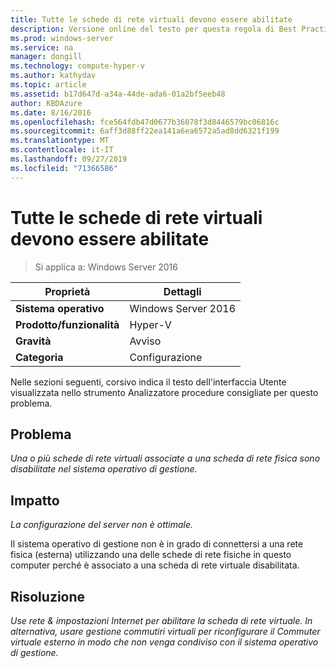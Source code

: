 ```yaml
---
title: Tutte le schede di rete virtuali devono essere abilitate
description: Versione online del testo per questa regola di Best Practices Analyzer.
ms.prod: windows-server
ms.service: na
manager: dongill
ms.technology: compute-hyper-v
ms.author: kathydav
ms.topic: article
ms.assetid: b17d647d-a34a-44de-ada6-01a2bf5eeb48
author: KBDAzure
ms.date: 8/16/2016
ms.openlocfilehash: fce564fdb47d0677b36078f3d8446579bc06816c
ms.sourcegitcommit: 6aff3d88ff22ea141a6ea6572a5ad8dd6321f199
ms.translationtype: MT
ms.contentlocale: it-IT
ms.lasthandoff: 09/27/2019
ms.locfileid: "71366586"
---
```

# <a name="all-virtual-network-adapters-should-be-enabled"></a>Tutte le schede di rete virtuali devono essere abilitate

>Si applica a: Windows Server 2016


  
|Proprietà|Dettagli|  
|-|-|  
|**Sistema operativo**|Windows Server 2016|  
|**Prodotto/funzionalità**|Hyper-V|  
|**Gravità**|Avviso|  
|**Categoria**|Configurazione|  
  
Nelle sezioni seguenti, corsivo indica il testo dell'interfaccia Utente visualizzata nello strumento Analizzatore procedure consigliate per questo problema.  
  
## <a name="issue"></a>Problema  
  
*Una o più schede di rete virtuali associate a una scheda di rete fisica sono disabilitate nel sistema operativo di gestione.*  
  
## <a name="impact"></a>Impatto  
  
*La configurazione del server non è ottimale.*  
  
Il sistema operativo di gestione non è in grado di connettersi a una rete fisica (esterna) utilizzando una delle schede di rete fisiche in questo computer perché è associato a una scheda di rete virtuale disabilitata.  
  
## <a name="resolution"></a>Risoluzione  
  
*Use rete & impostazioni Internet per abilitare la scheda di rete virtuale. In alternativa, usare gestione commutiri virtuali per riconfigurare il Commuter virtuale esterno in modo che non venga condiviso con il sistema operativo di gestione.*  
  


